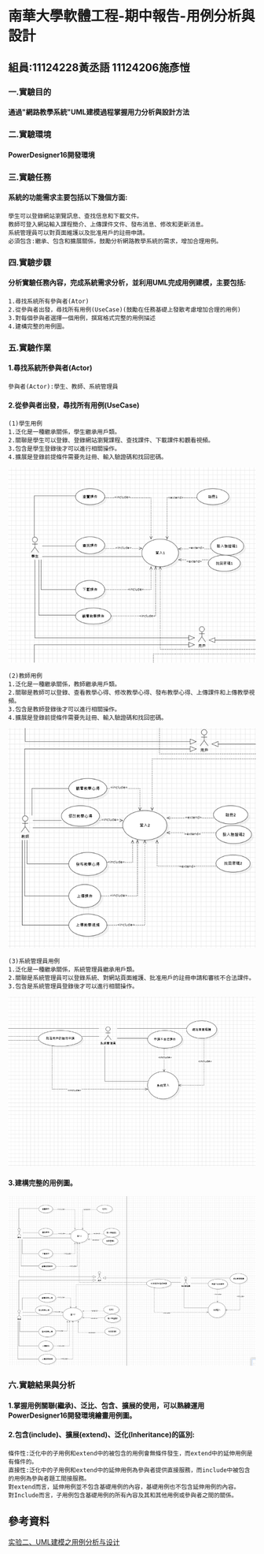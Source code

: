 # 南華大學軟體工程-期中報告-用例分析與設計
## 組員:11124228黃丞語 11124206施彥愷
### 一.實驗目的
#### 通過"網路教學系統"UML建模過程掌握用力分析與設計方法
### 二.實驗環境
#### PowerDesigner16開發環境
### 三.實驗任務
#### 系統的功能需求主要包括以下幾個方面:
    學生可以登錄網站瀏覽訊息、查找信息和下載文件。
    教師可登入網站輸入課程簡介、上傳課件文件、發布消息、修改和更新消息。
    系統管理員可以對頁面維護以及批准用戶的註冊申請。
    必須包含:繼承、包含和擴展關係，鼓勵分析網路教學系統的需求，增加合理用例。
### 四.實驗步驟
#### 分析實驗任務內容，完成系統需求分析，並利用UML完成用例建模，主要包括:
    1.尋找系統所有參與者(Ator)
    2.從參與者出發，尋找所有用例(UseCase)(鼓勵在任務基礎上發散考慮增加合理的用例)
    3.對每個參與者選擇一個用例，撰寫格式完整的用例描述
    4.建構完整的用例圖。
### 五.實驗作業
#### 1.尋找系統所參與者(Actor)
    參與者(Actor):學生、教師、系統管理員
#### 2.從參與者出發，尋找所有用例(UseCase)
    (1)學生用例
    1.泛化是一種繼承關係，學生繼承用戶類。
    2.關聯是學生可以登錄、登錄網站瀏覽課程、查找課件、下載課件和觀看視頻。
    3.包含是學生登錄後才可以進行相關操作。
    4.擴展是登錄前提條件需要先註冊、輸入驗證碼和找回密碼。
![image](https://github.com/chengyuwho/uml_0628/blob/0956d8a8e379dd412ccc1e06931e1c6d43b2ccc8/%E5%AD%B8%E7%94%9F%E7%94%A8%E4%BE%8B.jpg)

    (2)教師用例
    1.泛化是一種繼承關係，教師繼承用戶類。
    2.關聯是教師可以登錄、查看教學心得、修改教學心得、發布教學心得、上傳課件和上傳教學視頻。
    3.包含是教師登錄後才可以進行相關操作。
    4.擴展是登錄前提條件需要先註冊、輸入驗證碼和找回密碼。
![image](https://github.com/chengyuwho/uml_0628/blob/e5f04a862c963e2c3c452cf758ccc1b3c5083bdd/%E6%95%99%E5%B8%AB%E7%94%A8%E4%BE%8B.jpg)

    (3)系統管理員用例
    1.泛化是一種繼承關係，系統管理員繼承用戶類。
    2.關聯是系統管理員可以登錄系統、對網站頁面維護、批准用戶的註冊申請和審核不合法課件。
    3.包含是系統管理員登錄後才可以進行相關操作。
![image](https://github.com/chengyuwho/uml_0628/blob/3b8764dceefd0d9f9c091dd78ca37034513e1e2c/%E7%B3%BB%E7%B5%B1%E7%AE%A1%E7%90%86%E5%93%A1%E7%94%A8%E4%BE%8B.jpg)
#### 3.建構完整的用例圖。
![image](https://github.com/chengyuwho/uml_0628/blob/01412ea51201cad64aaa1c78cb4dab260c8b4275/%E5%BB%BA%E6%A7%8B%E5%AE%8C%E6%95%B4%E7%9A%84%E7%94%A8%E4%BE%8B%E5%9C%96.jpg)
### 六.實驗結果與分析
#### 1.掌握用例關聯(繼承)、泛比、包含、擴展的使用，可以熟練運用PowerDesigner16開發環境繪畫用例圖。
#### 2.包含(include)、擴展(extend)、泛化(Inheritance)的區別:
    條件性:泛化中的子用例和extend中的被包含的用例會無條件發生，而extend中的延伸用例是有條件的。
    直接性:泛化中的子用例和extend中的延伸用例為參與者提供直接服務，而include中被包含的用例為參與者題工間接服務。
    對extend而言，延伸用例並不包含基礎用例的內容，基礎用例也不包含延伸用例的內容。
    對Include而言，子用例包含基礎用例的所有內容及其和其他用例或參與者之間的關係。
## 參考資料
[实验二、UML建模之用例分析与设计](https://blog.csdn.net/qq_45037155/article/details/123818285)
